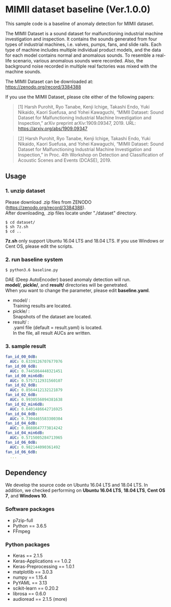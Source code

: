 # MIMII dataset baseline (Ver.1.0.0)

This sample code is a baseline of anomaly detection for MIMII dataset.

The MIMII Dataset is a sound dataset for malfunctioning industrial machine investigation and inspection. It contains the sounds generated from four types of industrial machines, i.e. valves, pumps, fans, and slide rails. Each type of machine includes multiple individual product models, and the data for each model contains normal and anomalous sounds. To resemble a real-life scenario, various anomalous sounds were recorded. Also, the background noise recorded in multiple real factories was mixed with the machine sounds. 

The MIMII Dataset can be downloaded at: https://zenodo.org/record/3384388

If you use the MIMII Dataset, please cite either of the following papers:

> [1] Harsh Purohit, Ryo Tanabe, Kenji Ichige, Takashi Endo, Yuki Nikaido, Kaori Suefusa, and Yohei Kawaguchi, “MIMII Dataset: Sound Dataset for Malfunctioning Industrial Machine Investigation and Inspection,” arXiv preprint arXiv:1909.09347, 2019. URL: https://arxiv.org/abs/1909.09347

> [2] Harsh Purohit, Ryo Tanabe, Kenji Ichige, Takashi Endo, Yuki Nikaido, Kaori Suefusa, and Yohei Kawaguchi, “MIMII Dataset: Sound Dataset for Malfunctioning Industrial Machine Investigation and Inspection,” in Proc. 4th Workshop on Detection and Classification of Acoustic Scenes and Events (DCASE), 2019.

## Usage

### 1. unzip dataset

Please download .zip files from ZENODO (https://zenodo.org/record/3384388).  
After downloading, .zip files locate under "./dataset" directory.

```
$ cd dataset/
$ sh 7z.sh
$ cd ..
```

**7z.sh** only support Ubuntu 16.04 LTS and 18.04 LTS.
If you use Windows or Cent OS, please edit the scripts.

### 2. run baseline system

```
$ python3.6 baseline.py
```
DAE (Deep AutoEncoder) based anomaly detection will run.  
**model/**, **pickle/**, and **result/** directories will be genetrated.  
When you want to change the parameter, please edit **baseline.yaml**.

- model/ :  
	Training results are located.  
- pickle/ :  
  Snapshots of the dataset are located.  
- result/ :  
	.yaml file (default = result.yaml) is located.  
	In the file, all result AUCs are written.

### 3. sample result
```yaml  
fan_id_00_0dB:
  AUC: 0.6339126707677076
fan_id_00_6dB:
  AUC: 0.7445864448321451
fan_id_00_min6dB:
  AUC: 0.5757112931560107
fan_id_02_0dB:
  AUC: 0.8564412132121879
fan_id_02_6dB:
  AUC: 0.9930556094381638
fan_id_02_min6dB:
  AUC: 0.6401486642716925
fan_id_04_0dB:
  AUC: 0.7304465583300304
fan_id_04_6dB:
  AUC: 0.8688647773814242
fan_id_04_min6dB:
  AUC: 0.5715005284713965
fan_id_06_0dB:
  AUC: 0.982144090361492
fan_id_06_6dB:
  ...
```

## Dependency

We develop the source code on Ubuntu 16.04 LTS and 18.04 LTS.
In addition, we checked performing on **Ubuntu 16.04 LTS**, **18.04 LTS**, **Cent OS 7**, and **Windows 10**.

### Software packages
- p7zip-full
- Python == 3.6.5
- FFmpeg

### Python packages
- Keras                         == 2.1.5
- Keras-Applications            == 1.0.2
- Keras-Preprocessing           == 1.0.1
- matplotlib                    == 3.0.3
- numpy                         == 1.15.4
- PyYAML                        == 3.13
- scikit-learn                  == 0.20.2
- librosa                       == 0.6.0
- audioread                     == 2.1.5 (more)

